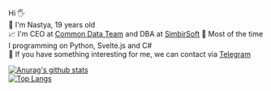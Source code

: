 Hi 🖐  
🌈 I'm Nastya, 19 years old  
📈 I'm CEO at [Common Data Team](https://github.com/Common-Data-Team) and DBA at [SimbirSoft](https://www.simbirsoft.com/en/)
🔪 Most of the time I programming on Python, Svelte.js and C#  
💌 If you have something interesting for me, we can contact via [Telegram](https://t.me/save_me_i_am_in_slavery)   



[![Anurag's github stats](https://github-readme-stats.vercel.app/api?username=tpofd&show_icons=true&hide=prs&theme=react)](https://github.com/anuraghazra/github-readme-stats)  
[![Top Langs](https://github-readme-stats.vercel.app/api/top-langs/?username=tpofd&hide=jupyter%20notebook,css&langs_count=15&theme=react&layout=compact)](https://github.com/anuraghazra/github-readme-stats)  
